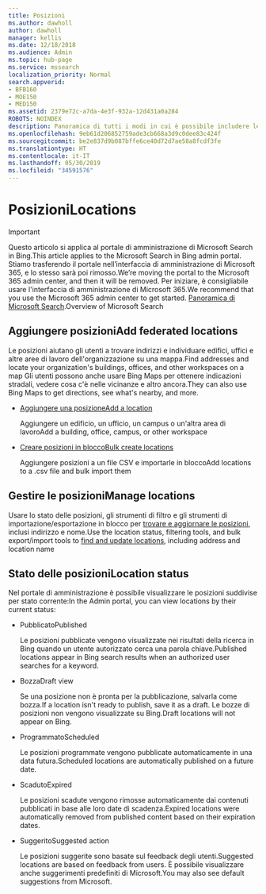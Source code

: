 ```yaml
---
title: Posizioni
ms.author: dawholl
author: dawholl
manager: kellis
ms.date: 12/18/2018
ms.audience: Admin
ms.topic: hub-page
ms.service: mssearch
localization_priority: Normal
search.appverid:
- BFB160
- MOE150
- MED150
ms.assetid: 2379e72c-a7da-4e3f-932a-12d431a0a284
ROBOTS: NOINDEX
description: Panoramica di tutti i modi in cui è possibile includere le posizioni dell'organizzazione nei risultati di lavoro di Microsoft Search
ms.openlocfilehash: 9eb61d206852759ade3cb668a3d9c0dee83c424f
ms.sourcegitcommit: be2e837d9b087bffe6ce40d72d7ae58a8fcdf3fe
ms.translationtype: HT
ms.contentlocale: it-IT
ms.lasthandoff: 05/30/2019
ms.locfileid: "34591576"
---
```

# <a name="locations"></a><span data-ttu-id="4205f-103">Posizioni</span><span class="sxs-lookup"><span data-stu-id="4205f-103">Locations</span></span>

> [!IMPORTANT]
> <span data-ttu-id="4205f-104">Questo articolo si applica al portale di amministrazione di Microsoft Search in Bing.</span><span class="sxs-lookup"><span data-stu-id="4205f-104">This article applies to the Microsoft Search in Bing admin portal.</span></span> <span data-ttu-id="4205f-105">Stiamo trasferendo il portale nell’interfaccia di amministrazione di Microsoft 365, e lo stesso sarà poi rimosso.</span><span class="sxs-lookup"><span data-stu-id="4205f-105">We’re moving the portal to the Microsoft 365 admin center, and then it will be removed.</span></span> <span data-ttu-id="4205f-106">Per iniziare, è consigliabile usare l'interfaccia di amministrazione di Microsoft 365.</span><span class="sxs-lookup"><span data-stu-id="4205f-106">We recommend that you use the Microsoft 365 admin center to get started.</span></span> <span data-ttu-id="4205f-107">[Panoramica di Microsoft Search](overview-microsoft-search.md).</span><span class="sxs-lookup"><span data-stu-id="4205f-107">Overview of Microsoft Search</span></span>
    
## <a name="add-locations"></a><span data-ttu-id="4205f-108">Aggiungere posizioni</span><span class="sxs-lookup"><span data-stu-id="4205f-108">Add federated locations</span></span>

<span data-ttu-id="4205f-109">Le posizioni aiutano gli utenti a trovare indirizzi e individuare edifici, uffici e altre aree di lavoro dell'organizzazione su una mappa.</span><span class="sxs-lookup"><span data-stu-id="4205f-109">Find addresses and locate your organization's buildings, offices, and other workspaces on a map</span></span> <span data-ttu-id="4205f-110">Gli utenti possono anche usare Bing Maps per ottenere indicazioni stradali, vedere cosa c'è nelle vicinanze e altro ancora.</span><span class="sxs-lookup"><span data-stu-id="4205f-110">They can also use Bing Maps to get directions, see what's nearby, and more.</span></span>
  
- [<span data-ttu-id="4205f-111">Aggiungere una posizione</span><span class="sxs-lookup"><span data-stu-id="4205f-111">Add a location</span></span>](add-a-location.md)
    
    <span data-ttu-id="4205f-112">Aggiungere un edificio, un ufficio, un campus o un'altra area di lavoro</span><span class="sxs-lookup"><span data-stu-id="4205f-112">Add a building, office, campus, or other workspace</span></span>
    
- [<span data-ttu-id="4205f-113">Creare posizioni in blocco</span><span class="sxs-lookup"><span data-stu-id="4205f-113">Bulk create locations</span></span>](bulk-create-locations.md)
    
    <span data-ttu-id="4205f-114">Aggiungere posizioni a un file CSV e importarle in blocco</span><span class="sxs-lookup"><span data-stu-id="4205f-114">Add locations to a .csv file and bulk import them</span></span>
    
## <a name="manage-locations"></a><span data-ttu-id="4205f-115">Gestire le posizioni</span><span class="sxs-lookup"><span data-stu-id="4205f-115">Manage locations</span></span>

<span data-ttu-id="4205f-116">Usare lo stato delle posizioni, gli strumenti di filtro e gli strumenti di importazione/esportazione in blocco per [trovare e aggiornare le posizioni](manage-locations.md), inclusi indirizzo e nome.</span><span class="sxs-lookup"><span data-stu-id="4205f-116">Use the location status, filtering tools, and bulk export/import tools to [find and update locations](manage-locations.md), including address and location name</span></span>
  
## <a name="location-status"></a><span data-ttu-id="4205f-117">Stato delle posizioni</span><span class="sxs-lookup"><span data-stu-id="4205f-117">Location status</span></span>

<span data-ttu-id="4205f-118">Nel portale di amministrazione è possibile visualizzare le posizioni suddivise per stato corrente:</span><span class="sxs-lookup"><span data-stu-id="4205f-118">In the Admin portal, you can view locations by their current status:</span></span>
  
- <span data-ttu-id="4205f-119">Pubblicato</span><span class="sxs-lookup"><span data-stu-id="4205f-119">Published</span></span>
    
    <span data-ttu-id="4205f-120">Le posizioni pubblicate vengono visualizzate nei risultati della ricerca in Bing quando un utente autorizzato cerca una parola chiave.</span><span class="sxs-lookup"><span data-stu-id="4205f-120">Published locations appear in Bing search results when an authorized user searches for a keyword.</span></span>
    
- <span data-ttu-id="4205f-121">Bozza</span><span class="sxs-lookup"><span data-stu-id="4205f-121">Draft view</span></span>
    
    <span data-ttu-id="4205f-122">Se una posizione non è pronta per la pubblicazione, salvarla come bozza.</span><span class="sxs-lookup"><span data-stu-id="4205f-122">If a location isn't ready to publish, save it as a draft.</span></span> <span data-ttu-id="4205f-123">Le bozze di posizioni non vengono visualizzate su Bing.</span><span class="sxs-lookup"><span data-stu-id="4205f-123">Draft locations will not appear on Bing.</span></span>
    
- <span data-ttu-id="4205f-124">Programmato</span><span class="sxs-lookup"><span data-stu-id="4205f-124">Scheduled</span></span>
    
    <span data-ttu-id="4205f-125">Le posizioni programmate vengono pubblicate automaticamente in una data futura.</span><span class="sxs-lookup"><span data-stu-id="4205f-125">Scheduled locations are automatically published on a future date.</span></span>
    
- <span data-ttu-id="4205f-126">Scaduto</span><span class="sxs-lookup"><span data-stu-id="4205f-126">Expired</span></span>
    
    <span data-ttu-id="4205f-127">Le posizioni scadute vengono rimosse automaticamente dai contenuti pubblicati in base alle loro date di scadenza.</span><span class="sxs-lookup"><span data-stu-id="4205f-127">Expired locations were automatically removed from published content based on their expiration dates.</span></span>
    
- <span data-ttu-id="4205f-128">Suggerito</span><span class="sxs-lookup"><span data-stu-id="4205f-128">Suggested action</span></span>
    
    <span data-ttu-id="4205f-129">Le posizioni suggerite sono basate sul feedback degli utenti.</span><span class="sxs-lookup"><span data-stu-id="4205f-129">Suggested locations are based on feedback from users.</span></span> <span data-ttu-id="4205f-130">È possibile visualizzare anche suggerimenti predefiniti di Microsoft.</span><span class="sxs-lookup"><span data-stu-id="4205f-130">You may also see default suggestions from Microsoft.</span></span>

  

